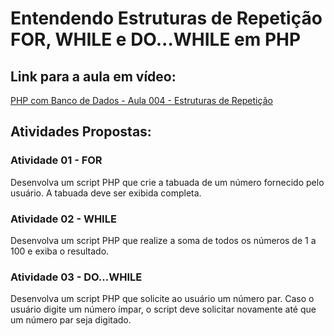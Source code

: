 # Entendendo Estruturas de Repetição FOR, WHILE e DO...WHILE em PHP

## Link para a aula em vídeo:
[PHP com Banco de Dados - Aula 004 - Estruturas de Repetição](https://youtu.be/WDAeRi4oo_c)

## Atividades Propostas:

### Atividade 01 - FOR
Desenvolva um script PHP que crie a tabuada de um número fornecido pelo usuário. A tabuada deve ser exibida completa.

### Atividade 02 - WHILE
Desenvolva um script PHP que realize a soma de todos os números de 1 a 100 e exiba o resultado.

### Atividade 03 - DO...WHILE  
Desenvolva um script PHP que solicite ao usuário um número par. Caso o usuário digite um número ímpar, o script deve solicitar novamente até que um número par seja digitado.